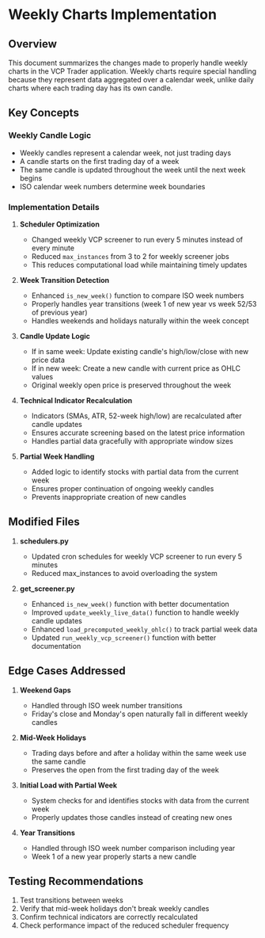 # Weekly Charts Implementation

## Overview
This document summarizes the changes made to properly handle weekly charts in the VCP Trader application. Weekly charts require special handling because they represent data aggregated over a calendar week, unlike daily charts where each trading day has its own candle.

## Key Concepts

### Weekly Candle Logic
- Weekly candles represent a calendar week, not just trading days
- A candle starts on the first trading day of a week
- The same candle is updated throughout the week until the next week begins
- ISO calendar week numbers determine week boundaries

### Implementation Details

1. **Scheduler Optimization**
   - Changed weekly VCP screener to run every 5 minutes instead of every minute
   - Reduced `max_instances` from 3 to 2 for weekly screener jobs
   - This reduces computational load while maintaining timely updates

2. **Week Transition Detection**
   - Enhanced `is_new_week()` function to compare ISO week numbers
   - Properly handles year transitions (week 1 of new year vs week 52/53 of previous year)
   - Handles weekends and holidays naturally within the week concept

3. **Candle Update Logic**
   - If in same week: Update existing candle's high/low/close with new price data
   - If in new week: Create a new candle with current price as OHLC values
   - Original weekly open price is preserved throughout the week

4. **Technical Indicator Recalculation**
   - Indicators (SMAs, ATR, 52-week high/low) are recalculated after candle updates
   - Ensures accurate screening based on the latest price information
   - Handles partial data gracefully with appropriate window sizes

5. **Partial Week Handling**
   - Added logic to identify stocks with partial data from the current week
   - Ensures proper continuation of ongoing weekly candles
   - Prevents inappropriate creation of new candles

## Modified Files

1. **schedulers.py**
   - Updated cron schedules for weekly VCP screener to run every 5 minutes
   - Reduced max_instances to avoid overloading the system

2. **get_screener.py**
   - Enhanced `is_new_week()` function with better documentation
   - Improved `update_weekly_live_data()` function to handle weekly candle updates
   - Enhanced `load_precomputed_weekly_ohlc()` to track partial week data
   - Updated `run_weekly_vcp_screener()` function with better documentation

## Edge Cases Addressed

1. **Weekend Gaps**
   - Handled through ISO week number transitions
   - Friday's close and Monday's open naturally fall in different weekly candles

2. **Mid-Week Holidays**
   - Trading days before and after a holiday within the same week use the same candle
   - Preserves the open from the first trading day of the week

3. **Initial Load with Partial Week**
   - System checks for and identifies stocks with data from the current week
   - Properly updates those candles instead of creating new ones

4. **Year Transitions**
   - Handled through ISO week number comparison including year
   - Week 1 of a new year properly starts a new candle

## Testing Recommendations

1. Test transitions between weeks
2. Verify that mid-week holidays don't break weekly candles
3. Confirm technical indicators are correctly recalculated
4. Check performance impact of the reduced scheduler frequency 